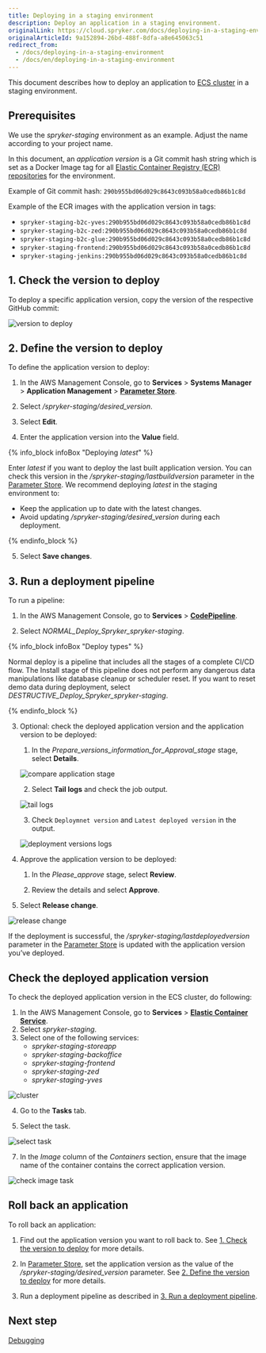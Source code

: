 ```yaml
---
title: Deploying in a staging environment
description: Deploy an application in a staging environment.
originalLink: https://cloud.spryker.com/docs/deploying-in-a-staging-environment
originalArticleId: 9a152894-26bd-488f-8dfa-a8e645063c51
redirect_from:
  - /docs/deploying-in-a-staging-environment
  - /docs/en/deploying-in-a-staging-environment
---
```


This document describes how to deploy an application to [ECS cluster](https://docs.aws.amazon.com/AmazonECS/latest/developerguide/clusters.html) in a staging environment. 


## Prerequisites
We use the *spryker-staging* environment as an example. Adjust the name according to your project name.

In this document, an *application version* is a Git commit hash string which is set as a Docker Image tag for all [Elastic Container Registry (ECR) repositories](https://docs.aws.amazon.com/AmazonECR/latest/userguide/Repositories.html) for the environment.

Example of Git commit hash: `290b955bd06d029c8643c093b58a0cedb86b1c8d`

Example of the ECR images with the application version in tags:

* `spryker-staging-b2c-yves:290b955bd06d029c8643c093b58a0cedb86b1c8d`
* `spryker-staging-b2c-zed:290b955bd06d029c8643c093b58a0cedb86b1c8d`
* `spryker-staging-b2c-glue:290b955bd06d029c8643c093b58a0cedb86b1c8d`
* `spryker-staging-frontend:290b955bd06d029c8643c093b58a0cedb86b1c8d`
* `spryker-staging-jenkins:290b955bd06d029c8643c093b58a0cedb86b1c8d`

 


## 1. Check the version to deploy

To deploy a specific application version, copy the version of the respective GitHub commit: 


![version to deploy](https://spryker.s3.eu-central-1.amazonaws.com/cloud-docs/Spryker+Cloud/Deploying+in+a+staging+environment/version-to-deploy.png)





## 2. Define the version to deploy
To define the application version to deploy:

1. In the AWS Management Console, go to **Services** > **Systems Manager** > **Application Management** > **[Parameter Store](https://eu-central-1.console.aws.amazon.com/systems-manager/parameters/)**. 

2. Select */spryker-staging/desired_version*.

3. Select **Edit**. 

4. Enter the application version into the **Value** field. 

{% info_block infoBox "Deploying *latest*" %}

Enter *latest* if you want to deploy the last built application version. You can check this version in the */spryker-staging/lastbuildversion* parameter in the [Parameter Store](https://eu-central-1.console.aws.amazon.com/systems-manager/parameters). We recommend deploying *latest* in the staging environment to:
* Keep the application up to date with the latest changes.
* Avoid updating */spryker-staging/desired_version* during each deployment. 

{% endinfo_block %}



5. Select **Save changes**.


## 3. Run a deployment pipeline
To run a pipeline:

1. In the AWS Management Console, go to **Services** > **[CodePipeline](https://eu-central-1.console.aws.amazon.com/codesuite/codepipeline/pipelines)**.

2. Select *NORMAL_Deploy_Spryker_spryker-staging*. 


{% info_block infoBox "Deploy types" %}

Normal deploy is a pipeline that includes all the stages of a complete CI/CD flow.  The Install stage of this pipeline does not perform any dangerous data manipulations like database cleanup or scheduler reset. If you want to reset demo data during deployment, select *DESTRUCTIVE_Deploy_Spryker_spryker-staging*. 

{% endinfo_block %}


3. Optional: check the deployed application version and the application version to be deployed:

    1. In the *Prepare_versions_information_for_Approval_stage* stage, select **Details**.

    ![compare application stage](https://spryker.s3.eu-central-1.amazonaws.com/cloud-docs/Spryker+Cloud/Deploying+in+a+staging+environment/compare-application-stage.png)

   
    2. Select **Tail logs** and check the job output.

    

    ![tail logs](https://spryker.s3.eu-central-1.amazonaws.com/cloud-docs/Spryker+Cloud/Deploying+in+a+staging+environment/tail-logs.png)

    3. Check `Deploymnet version` and `Latest deployed version` in the output.

    

    ![deployment versions logs](https://spryker.s3.eu-central-1.amazonaws.com/cloud-docs/Spryker+Cloud/Deploying+in+a+staging+environment/deployment-versions-logs-staging.png)

4. Approve the application version to be deployed:

    1. In the *Please_approve* stage, select **Review**.

    2. Review the details and select **Approve**.

5. Select **Release change**.

![release change](https://spryker.s3.eu-central-1.amazonaws.com/cloud-docs/Spryker+Cloud/Deploying+in+a+staging+environment/release-change-staging.png)

If the deployment is successful, the */spryker-staging/lastdeployedversion* parameter in the [Parameter Store](https://eu-central-1.console.aws.amazon.com/systems-manager/parameters) is updated with the application version you’ve deployed.


## Check the deployed application version
To check the deployed application version in the ECS cluster, do following:

1. In the AWS Management Console, go to **Services** > **[Elastic Container Service](https://eu-central-1.console.aws.amazon.com/ecs/home?region=eu-central-1)**.
2. Select *spryker-staging*.
3. Select one of the following services:
    * *spryker-staging-storeapp*
    * *spryker-staging-backoffice*
    * *spryker-staging-frontend*
    * *spryker-staging-zed*
    * *spryker-staging-yves*

![cluster](https://spryker.s3.eu-central-1.amazonaws.com/cloud-docs/Spryker+Cloud/Deploying+in+a+staging+environment/cluster-spryker-stage.png)

4. Go to the **Tasks** tab.

5. Select the task.

![select task](https://spryker.s3.eu-central-1.amazonaws.com/cloud-docs/Spryker+Cloud/Deploying+in+a+staging+environment/select-task-stage.png)

7. In the *Image* column of the *Containers* section, ensure that the image name of the container contains the correct application version. 

![check image task](https://spryker.s3.eu-central-1.amazonaws.com/cloud-docs/Spryker+Cloud/Deploying+in+a+staging+environment/check-image-task-stage.png)

## Roll back an application
To roll back an application:

1. Find out the application version you want to roll back to. See [1. Check the version to deploy](#1--check-the-version-to-deploy) for more details.

2. In [Parameter Store](https://eu-central-1.console.aws.amazon.com/systems-manager/parameters/), set the application version as the value of the */spryker-staging/desired_version* parameter. See [2. Define the version to deploy](#2-define-the-version-to-deploy) for more details. 

3. Run a deployment pipeline as described in [3. Run a deployment pipeline](#3--run-a-deployment-pipeline).


## Next step
[Debugging](/docs/cloud/dev/spryker-cloud-commerce-os/debugging.html)








